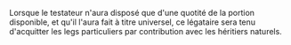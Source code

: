   
 Lorsque le testateur n'aura disposé que d'une quotité de la portion disponible, et qu'il l'aura fait à titre universel, ce légataire sera tenu d'acquitter les legs particuliers par contribution avec les héritiers naturels.  

  
